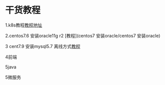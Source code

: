 # 干货教程

1.k8s教程[教程地址](debian-k8s教程/基于debiank8s和docker安装教程)

2.centos7.6 安装oracle11g r2 [教程](centos7 安装oracle/centos7 安装oracle)

3 cent7.9 安装mysql5.7 离线方式[教程](centos7安装mysql离线方式/centos7安装mysql离线方式)

4前端

5java

5微服务